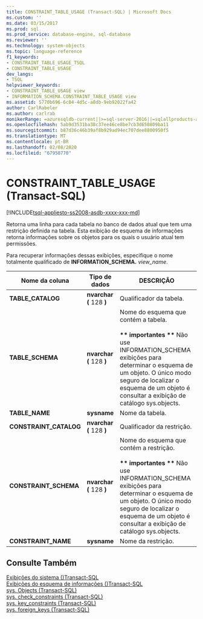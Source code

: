 ```yaml
---
title: CONSTRAINT_TABLE_USAGE (Transact-SQL) | Microsoft Docs
ms.custom: ''
ms.date: 03/15/2017
ms.prod: sql
ms.prod_service: database-engine, sql-database
ms.reviewer: ''
ms.technology: system-objects
ms.topic: language-reference
f1_keywords:
- CONSTRAINT_TABLE_USAGE_TSQL
- CONSTRAINT_TABLE_USAGE
dev_langs:
- TSQL
helpviewer_keywords:
- CONSTRAINT_TABLE_USAGE view
- INFORMATION_SCHEMA.CONSTRAINT_TABLE_USAGE view
ms.assetid: 5770b696-6c04-4d5c-a8db-9eb92022fa42
author: CarlRabeler
ms.author: carlrab
monikerRange: =azuresqldb-current||>=sql-server-2016||=sqlallproducts-allversions||>=sql-server-linux-2017||=azuresqldb-mi-current
ms.openlocfilehash: 5ab9d3531ba38c37ee46ce8be7cb3d650809ba11
ms.sourcegitcommit: b87d36c46b39af8b929ad94ec707dee8800950f5
ms.translationtype: MT
ms.contentlocale: pt-BR
ms.lasthandoff: 02/08/2020
ms.locfileid: "67950770"
---
```

# <a name="constraint_table_usage-transact-sql"></a>CONSTRAINT_TABLE_USAGE (Transact-SQL)
[!INCLUDE[tsql-appliesto-ss2008-asdb-xxxx-xxx-md](../../includes/tsql-appliesto-ss2008-asdb-xxxx-xxx-md.md)]

  Retorna uma linha para cada tabela no banco de dados atual que tem uma restrição definida na tabela. Esta exibição de esquema de informações retorna informações sobre os objetos para os quais o usuário atual tem permissões.  
  
 Para recuperar informações dessas exibições, especifique o nome totalmente qualificado de **INFORMATION_SCHEMA.** _view_name_.  
  
|Nome da coluna|Tipo de dados|DESCRIÇÃO|  
|-----------------|---------------|-----------------|  
|**TABLE_CATALOG**|**nvarchar (** 128 **)**|Qualificador da tabela.|  
|**TABLE_SCHEMA**|**nvarchar (** 128 **)**|Nome do esquema que contém a tabela.<br /><br /> **&#42;&#42; importantes &#42;&#42;** Não use INFORMATION_SCHEMA exibições para determinar o esquema de um objeto. O único modo seguro de localizar o esquema de um objeto é consultar a exibição de catálogo sys.objects.|  
|**TABLE_NAME**|**sysname**|Nome da tabela.|  
|**CONSTRAINT_CATALOG**|**nvarchar (** 128 **)**|Qualificador da restrição.|  
|**CONSTRAINT_SCHEMA**|**nvarchar (** 128 **)**|Nome do esquema que contém a restrição.<br /><br /> **&#42;&#42; importantes &#42;&#42;** Não use INFORMATION_SCHEMA exibições para determinar o esquema de um objeto. O único modo seguro de localizar o esquema de um objeto é consultar a exibição de catálogo sys.objects.|  
|**CONSTRAINT_NAME**|**sysname**|Nome da restrição.|  
  
## <a name="see-also"></a>Consulte Também  
 [Exibições do sistema &#40;&#41;Transact-SQL](https://msdn.microsoft.com/library/35a6161d-7f43-4e00-bcd3-3091f2015e90)   
 [Exibições do esquema de informações &#40;&#41;Transact-SQL](~/relational-databases/system-information-schema-views/system-information-schema-views-transact-sql.md)   
 [sys. Objects &#40;Transact-SQL&#41;](../../relational-databases/system-catalog-views/sys-objects-transact-sql.md)   
 [sys. check_constraints &#40;Transact-SQL&#41;](../../relational-databases/system-catalog-views/sys-check-constraints-transact-sql.md)   
 [sys. key_constraints &#40;Transact-SQL&#41;](../../relational-databases/system-catalog-views/sys-key-constraints-transact-sql.md)   
 [sys. foreign_keys &#40;Transact-SQL&#41;](../../relational-databases/system-catalog-views/sys-foreign-keys-transact-sql.md)  
  
  
